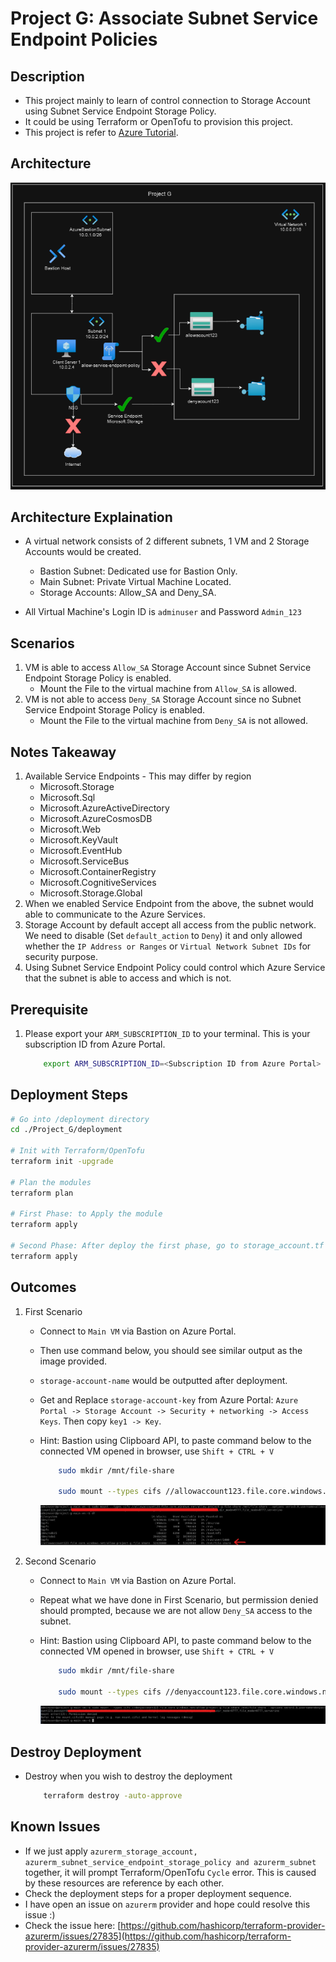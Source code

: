 # Project G: Associate Subnet Service Endpoint Policies

## Description

- This project mainly to learn of control connection to Storage Account using Subnet Service Endpoint Storage Policy.
- It could be using Terraform or OpenTofu to provision this project.
- This project is refer to [Azure Tutorial](https://learn.microsoft.com/en-us/azure/virtual-network/virtual-network-service-endpoint-policies).

## Architecture

![Architecture Diagram](./images/architecture.png)

## Architecture Explaination

- A virtual network consists of 2 different subnets, 1 VM and 2 Storage Accounts would be created.
  - Bastion Subnet: Dedicated use for Bastion Only.
  - Main Subnet: Private Virtual Machine Located.
  - Storage Accounts: Allow_SA and Deny_SA.

- All Virtual Machine's Login ID is `adminuser` and Password `Admin_123`

## Scenarios

1. VM is able to access `Allow_SA` Storage Account since Subnet Service Endpoint Storage Policy is enabled.
    - Mount the File to the virtual machine from `Allow_SA` is allowed.
2. VM is not able to access `Deny_SA` Storage Account since no Subnet Service Endpoint Storage Policy is enabled.
    - Mount the File to the virtual machine from `Deny_SA` is not allowed.

## Notes Takeaway

1. Available Service Endpoints - This may differ by region
    - Microsoft.Storage
    - Microsoft.Sql
    - Microsoft.AzureActiveDirectory
    - Microsoft.AzureCosmosDB
    - Microsoft.Web
    - Microsoft.KeyVault
    - Microsoft.EventHub
    - Microsoft.ServiceBus
    - Microsoft.ContainerRegistry
    - Microsoft.CognitiveServices
    - Microsoft.Storage.Global
2. When we enabled Service Endpoint from the above, the subnet would able to communicate to the Azure Services.
3. Storage Account by default accept all access from the public network. We need to disable (Set `default_action` to `Deny`) it and only allowed whether the `IP Address or Ranges` or `Virtual Network Subnet IDs` for security purpose.
4. Using Subnet Service Endpoint Policy could control which Azure Service that the subnet is able to access and which is not.

## Prerequisite

1. Please export your `ARM_SUBSCRIPTION_ID` to your terminal. This is your subscription ID from Azure Portal.

    ```bash
        export ARM_SUBSCRIPTION_ID=<Subscription ID from Azure Portal>
    ```

## Deployment Steps

```bash
# Go into /deployment directory
cd ./Project_G/deployment

# Init with Terraform/OpenTofu
terraform init -upgrade

# Plan the modules
terraform plan

# First Phase: to Apply the module
terraform apply

# Second Phase: After deploy the first phase, go to storage_account.tf to uncomment the TODO section, then apply again
terraform apply
```

## Outcomes

1. First Scenario
    - Connect to `Main VM` via Bastion on Azure Portal.
    - Then use command below, you should see similar output as the image provided.
    - `storage-account-name` would be outputted after deployment.
    - Get and Replace `storage-account-key` from Azure Portal: `Azure Portal -> Storage Account -> Security + networking -> Access Keys`. Then copy `key1 -> Key`.
    - Hint: Bastion using Clipboard API, to paste command below to the connected VM opened in browser, use `Shift + CTRL + V`

        ```bash
            sudo mkdir /mnt/file-share

            sudo mount --types cifs //allowaccount123.file.core.windows.net/allow-project-g-file-share /mnt/file-share --options vers=3.0,username=allowaccount123,password=<storage-account-key>,dir_mode=0777,file_mode=0777,serverino
        ```

        ![allowaccount-mounted-success](./images/allowaccount-mounted-success.png)

2. Second Scenario
    - Connect to `Main VM` via Bastion on Azure Portal.
    - Repeat what we have done in First Scenario, but permission denied should prompted, because we are not allow `Deny_SA` access to the subnet.
    - Hint: Bastion using Clipboard API, to paste command below to the connected VM opened in browser, use `Shift + CTRL + V`

        ```bash
            sudo mkdir /mnt/file-share

            sudo mount --types cifs //denyaccount123.file.core.windows.net/deny-project-g-file-share /mnt/file-share --options vers=3.0,username=denyaccount123,password=<storage-account-key>,dir_mode=0777,file_mode=0777,serverino
        ```

        ![denyaccount-mounted-failure](./images/denyaccount-mounted-failure.png)

## Destroy Deployment

- Destroy when you wish to destroy the deployment

    ```bash
        terraform destroy -auto-approve
    ```

## Known Issues

- If we just apply `azurerm_storage_account, azurerm_subnet_service_endpoint_storage_policy and azurerm_subnet` together, it will prompt Terraform/OpenTofu `Cycle` error. This is caused by these resources are reference by each other.
- Check the deployment steps for a proper deployment sequence.
- I have open an issue on `azurerm` provider and hope could resolve this issue :)
- Check the issue here: [https://github.com/hashicorp/terraform-provider-azurerm/issues/27835](https://github.com/hashicorp/terraform-provider-azurerm/issues/27835)
